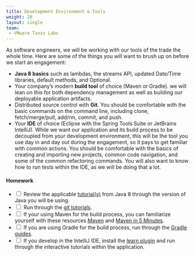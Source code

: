 ```yaml
---
title: Development Environment & Tools
weight: 20
layout: single
team:
 - VMware Tanzu Labs
---
```


As software engineers, we will be working with our tools of the trade the whole time. Here are some of the things you will want to brush up on before we start an engagement:

* **Java 8 basics** such as lambdas, the streams API, updated Date/Time libraries, default methods, and Optional.
* Your company’s modern **build tool** of choice (Maven or Gradle). we will lean on this for both dependency management as well as building our deployable application artifacts.
* Distributed source control with **Git**. You should be comfortable with the basic commands on the command line, including clone, fetch/merge/pull, add/rm, commit, and push.
* Your **IDE** of choice (Eclipse with the Spring Tools Suite or JetBrains IntelliJ). While we want our application and its build process to be decoupled from your development environment, this will be the tool you use day in and day out during the engagement, so it pays to get familiar with common actions. You should be comfortable with the basics of creating and importing new projects, common code navigation, and some of the common refactoring commands. You will also want to know how to run tests within the IDE, as we will be doing that a lot.


#### Homework

- <input type="checkbox"> Review the applicable [tutorial(s)](https://howtodoinjava.com/) from Java 8 through the version of Java you will be using.
- <input type="checkbox"> Run through the [git tutorials](https://www.atlassian.com/git/tutorials).
- <input type="checkbox"> If your using Maven for the build process, you can familiarize yourself with these resources [Maven](https://www.baeldung.com/maven) and [Maven in 5 Minutes](https://maven.apache.org/guides/getting-started/maven-in-five-minutes.html).
- <input type="checkbox"> If you are using Gradle for the build process, run through the [Gradle guides](https://gradle.org/guides).
- <input type="checkbox"> If you develop in the IntelliJ IDE, install the [learn plugin](https://plugins.jetbrains.com/plugin/8554-ide-features-trainer) and run through the interactive tutorials within the application.

